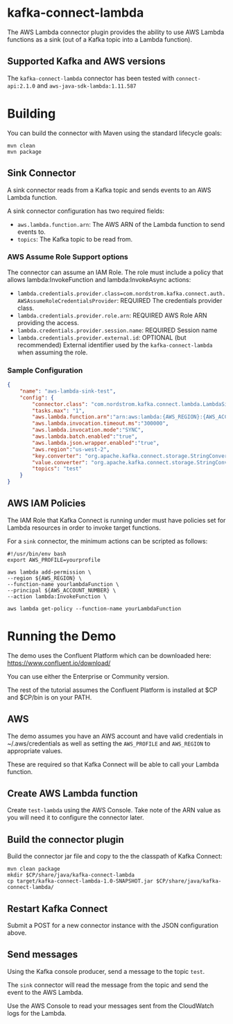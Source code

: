 # kafka-connect-lambda
The AWS Lambda connector plugin provides the ability to use AWS Lambda functions as a sink (out of a Kafka topic into a Lambda function).

## Supported Kafka and AWS versions
The `kafka-connect-lambda` connector has been tested with `connect-api:2.1.0` and `aws-java-sdk-lambda:1.11.587`

# Building
You can build the connector with Maven using the standard lifecycle goals:
```
mvn clean
mvn package
```

## Sink Connector

A sink connector reads from a Kafka topic and sends events to an AWS Lambda function.

A sink connector configuration has two required fields:
 * `aws.lambda.function.arn`: The AWS ARN of the Lambda function to send events to.
 * `topics`: The Kafka topic to be read from.
 
### AWS Assume Role Support options
 The connector can assume an IAM Role. The role must include a policy that allows lambda:InvokeFunction and lambda:InvokeAsync actions:
 * `lambda.credentials.provider.class=com.nordstrom.kafka.connect.auth.AWSAssumeRoleCredentialsProvider`: REQUIRED The credentials provider class.
 * `lambda.credentials.provider.role.arn`: REQUIRED AWS Role ARN providing the access.
 * `lambda.credentials.provider.session.name`: REQUIRED Session name
 * `lambda.credentials.provider.external.id`: OPTIONAL (but recommended) External identifier used by the `kafka-connect-lambda` when assuming the role.

### Sample Configuration
```json
{
    "name": "aws-lambda-sink-test",
    "config": {
        "connector.class": "com.nordstrom.kafka.connect.lambda.LambdaSinkConnector",
        "tasks.max": "1",
        "aws.lambda.function.arn":"arn:aws:lambda:{AWS_REGION}:{AWS_ACCOUNT_NUMBER}:function:test-lambda",
        "aws.lambda.invocation.timeout.ms":"300000",
        "aws.lambda.invocation.mode":"SYNC",
        "aws.lambda.batch.enabled":"true",
        "aws.lambda.json.wrapper.enabled":"true",
        "aws.region":"us-west-2",
        "key.converter": "org.apache.kafka.connect.storage.StringConverter",
        "value.converter": "org.apache.kafka.connect.storage.StringConverter",
        "topics": "test"
    }
}
```

## AWS IAM Policies

The IAM Role that Kafka Connect is running under must have policies set for Lambda resources in order
to invoke target functions.

For a `sink` connector, the minimum actions can be scripted as follows:

```
#!/usr/bin/env bash
export AWS_PROFILE=yourprofile

aws lambda add-permission \
--region ${AWS_REGION} \
--function-name yourlambdaFunction \
--principal ${AWS_ACCOUNT_NUMBER} \
--action lambda:InvokeFunction \

aws lambda get-policy --function-name yourLambdaFunction
```

# Running the Demo

The demo uses the Confluent Platform which can be downloaded here: https://www.confluent.io/download/

You can use either the Enterprise or Community version.

The rest of the tutorial assumes the Confluent Platform is installed at $CP and $CP/bin is on your PATH.

## AWS

The demo assumes you have an AWS account and have valid credentials in ~/.aws/credentials as well as
setting the `AWS_PROFILE` and `AWS_REGION` to appropriate values.

These are required so that Kafka Connect will be able to call your Lambda function.

## Create AWS Lambda function

Create `test-lambda` using the AWS Console.  Take note of the ARN value as you will need it to configure the connector later.

## Build the connector plugin

Build the connector jar file and copy to the the classpath of Kafka Connect:

```shell
mvn clean package
mkdir $CP/share/java/kafka-connect-lambda
cp target/kafka-connect-lambda-1.0-SNAPSHOT.jar $CP/share/java/kafka-connect-lambda/
```

## Restart Kafka Connect

Submit a POST for a new connector instance with the JSON configuration above.

## Send messages

Using the Kafka console producer, send a message to the topic `test`.

The `sink` connector will read the message from the topic and send the event to the AWS Lambda.

Use the AWS Console to read your messages sent from the CloudWatch logs for the Lambda.
